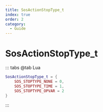 ```yaml
---
title: SosActionStopType_t
index: true
order: 2
category:
  - Guide
---
```


# SosActionStopType_t
::: tabs
@tab Lua
```lua
SosActionStopType_t = {
    SOS_STOPTYPE_NONE = 0,
    SOS_STOPTYPE_TIME = 1,
    SOS_STOPTYPE_OPVAR = 2
}
```
:::